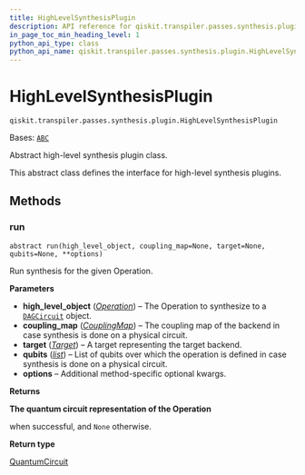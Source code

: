 ```yaml
---
title: HighLevelSynthesisPlugin
description: API reference for qiskit.transpiler.passes.synthesis.plugin.HighLevelSynthesisPlugin
in_page_toc_min_heading_level: 1
python_api_type: class
python_api_name: qiskit.transpiler.passes.synthesis.plugin.HighLevelSynthesisPlugin
---
```


# HighLevelSynthesisPlugin

<span id="qiskit.transpiler.passes.synthesis.plugin.HighLevelSynthesisPlugin" />

`qiskit.transpiler.passes.synthesis.plugin.HighLevelSynthesisPlugin`

Bases: [`ABC`](https://docs.python.org/3/library/abc.html#abc.ABC "(in Python v3.12)")

Abstract high-level synthesis plugin class.

This abstract class defines the interface for high-level synthesis plugins.

## Methods

### run

<span id="qiskit.transpiler.passes.synthesis.plugin.HighLevelSynthesisPlugin.run" />

`abstract run(high_level_object, coupling_map=None, target=None, qubits=None, **options)`

Run synthesis for the given Operation.

**Parameters**

*   **high\_level\_object** ([*Operation*](qiskit.circuit.Operation "qiskit.circuit.Operation")) – The Operation to synthesize to a [`DAGCircuit`](qiskit.dagcircuit.DAGCircuit "qiskit.dagcircuit.DAGCircuit") object.
*   **coupling\_map** ([*CouplingMap*](qiskit.transpiler.CouplingMap "qiskit.transpiler.CouplingMap")) – The coupling map of the backend in case synthesis is done on a physical circuit.
*   **target** ([*Target*](qiskit.transpiler.Target "qiskit.transpiler.Target")) – A target representing the target backend.
*   **qubits** ([*list*](https://docs.python.org/3/library/stdtypes.html#list "(in Python v3.12)")) – List of qubits over which the operation is defined in case synthesis is done on a physical circuit.
*   **options** – Additional method-specific optional kwargs.

**Returns**

**The quantum circuit representation of the Operation**

when successful, and `None` otherwise.

**Return type**

[QuantumCircuit](qiskit.circuit.QuantumCircuit "qiskit.circuit.QuantumCircuit")

